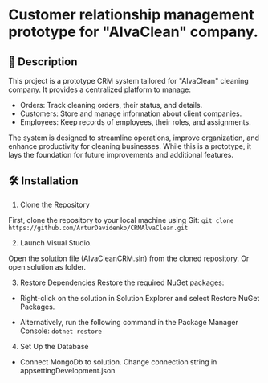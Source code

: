 # Customer relationship management prototype for "AlvaClean" company.

## 📝 Description
This project is a prototype CRM system tailored for "AlvaClean" cleaning company. It provides a centralized platform to manage:

- Orders: Track cleaning orders, their status, and details.
- Customers: Store and manage information about client companies.
- Employees: Keep records of employees, their roles, and assignments.

The system is designed to streamline operations, improve organization, and enhance productivity for cleaning businesses. While this is a prototype, it lays the foundation for future improvements and additional features.

## 🛠️ Installation

1. Clone the Repository
   
First, clone the repository to your local machine using Git:
``` git clone https://github.com/ArturDavidenko/CRMAlvaClean.git ```

2. Launch Visual Studio.

Open the solution file (AlvaCleanCRM.sln) from the cloned repository.
Or open solution as folder.

3. Restore Dependencies
Restore the required NuGet packages:

- Right-click on the solution in Solution Explorer and select Restore NuGet Packages.

- Alternatively, run the following command in the Package Manager Console:
``` dotnet restore ```

4. Set Up the Database

- Connect MongoDb to solution. Change connection string in appsettingDevelopment.json


